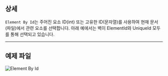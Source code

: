 ## 상세
`Element By Id`는 주어진 요소 ID(int) 또는 고유한 ID(문자열)를 사용하여 현재 문서(파일)에서 관련 요소를 선택합니다. 아래 예에서는 벽이 ElementId와 UniqueId 모두를 통해 선택되고 있습니다.
___
## 예제 파일

![Element By Id](./DSRevitNodesUI.ElementById_img.jpg)

